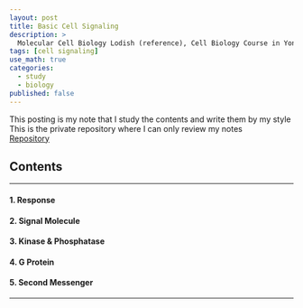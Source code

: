 ```yaml
---
layout: post
title: Basic Cell Signaling
description: >
  Molecular Cell Biology Lodish (reference), Cell Biology Course in Yonsei (reference)
tags: [cell signaling]
use_math: true
categories:
  - study
  - biology
published: false
---
```

This posting is my note that I study the contents and write them by my style <br>
This is the private repository where I can only review my notes<br>
[Repository](https://github.com/hyun-jin891/hidden-post-hyunjin891-github-blog/blob/master/_posts/study/biology/2022-10-02-basic-cell-signaling.md)

## Contents
------
#### 1. Response
#### 2. Signal Molecule
#### 3. Kinase & Phosphatase
#### 4. G Protein
#### 5. Second Messenger
-----
